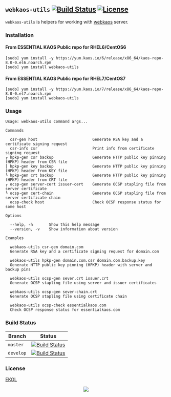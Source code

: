 ## `webkaos-utils` [![Build Status](https://travis-ci.org/essentialkaos/webkaos-utils.svg?branch=master)](https://travis-ci.org/essentialkaos/webkaos-utils) [![License](https://gh.kaos.io/ekol.svg)](https://essentialkaos.com/ekol)

`webkaos-utils` is helpers for working with [webkaos](https://github.com/essentialkaos/webkaos) server.

### Installation

#### From ESSENTIAL KAOS Public repo for RHEL6/CentOS6

```
[sudo] yum install -y https://yum.kaos.io/6/release/x86_64/kaos-repo-8.0-0.el6.noarch.rpm
[sudo] yum install webkaos-utils
```

#### From ESSENTIAL KAOS Public repo for RHEL7/CentOS7

```
[sudo] yum install -y https://yum.kaos.io/7/release/x86_64/kaos-repo-8.0-0.el7.noarch.rpm
[sudo] yum install webkaos-utils
```

### Usage

```
Usage: webkaos-utils command args...

Commands

  csr-gen host                        Generate RSA key and a certificate signing request
  csr-info csr                        Print info from certificate signing request
┌ hpkp-gen csr backup                 Generate HTTP public key pinning (HPKP) header from CSR file
│ hpkp-gen key backup                 Generate HTTP public key pinning (HPKP) header from KEY file
└ hpkp-gen crt backup                 Generate HTTP public key pinning (HPKP) header from CRT file
┌ ocsp-gen server-cert issuer-cert    Generate OCSP stapling file from server certificate
└ ocsp-gen cert-chain                 Generate OCSP stapling file from server certificate chain
  ocsp-check host                     Check OCSP response status for some host

Options

  --help, -h       Show this help message
  --version, -v    Show information about version

Examples

  webkaos-utils csr-gen domain.com
  Generate RSA key and a certificate signing request for domain.com

  webkaos-utils hpkp-gen domain.com.csr domain.com.backup.key
  Generate HTTP public key pinning (HPKP) header with server and backup pins

  webkaos-utils ocsp-gen sever.crt issuer.crt
  Generate OCSP stapling file using server and issuer certificates

  webkaos-utils ocsp-gen sever-chain.crt
  Generate OCSP stapling file using certificate chain

  webkaos-utils ocsp-check essentialkaos.com
  Check OCSP response status for essentialkaos.com

```

### Build Status

| Branch | Status |
|--------|--------|
| `master` | [![Build Status](https://travis-ci.org/essentialkaos/webkaos-utils.svg?branch=master)](https://travis-ci.org/essentialkaos/webkaos-utils) |
| `develop` | [![Build Status](https://travis-ci.org/essentialkaos/webkaos-utils.svg?branch=develop)](https://travis-ci.org/essentialkaos/webkaos-utils) |

### License

[EKOL](https://essentialkaos.com/ekol)

<p align="center"><a href="https://essentialkaos.com"><img src="https://gh.kaos.io/ekgh.svg"/></a></p>
